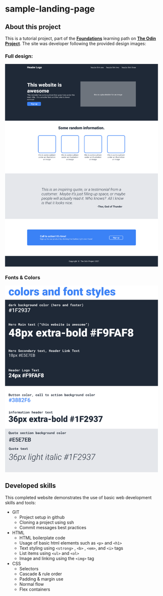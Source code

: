 # sample-landing-page

## About this project
This is a tutorial project, part of the [**Foundations**](https://www.theodinproject.com/paths/foundations/courses/foundations) learning path on [**The Odin Project**](https://www.theodinproject.com/about). The site was developer following the provided design images:

### Full design:
![Full design](./reference/full-site.png)

### Fonts & Colors
![Full design](./reference/fonts-and-colors.png)


## Developed skills
This completed website demonstrates the use of basic web development skills and tools:

- GIT
    - Project setup in github
    - Cloning a project using ssh
    - Commit messages best practices
- HTML
    - HTML boilerplate code
    - Usage of basic html elements such as ```<p>``` and ```<h1>```
    - Text styling using ```<strong>``` , ```<b>``` , ```<em>```, and ```<i>``` tags
    - List items using ```<ul>``` and ```<ol>```
    - Image and linking using the ```<img>``` tag
- CSS
    - Selectors
    - Cascade & rule order
    - Padding & margin use
    - Normal flow
    - Flex containers